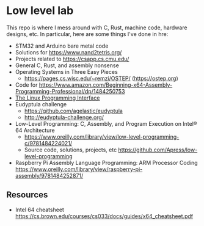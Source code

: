 # Low level lab

This repo is where I mess around with C, Rust, machine code, hardware designs,
etc. In particular, here are some things I've done in hre:

- STM32 and Arduino bare metal code
- Solutions for https://www.nand2tetris.org/
- Projects related to https://csapp.cs.cmu.edu/
- General C, Rust, and assembly nonsense
- Operating Systems in Three Easy Pieces
  - https://pages.cs.wisc.edu/~remzi/OSTEP/ (<https://ostep.org>)
- Code for https://www.amazon.com/Beginning-x64-Assembly-Programming-Professional/dp/1484250753
- [The Linux Programming Interface](https://man7.org/tlpi/)
- Eudyptula challenge
  - https://github.com/agelastic/eudyptula
  - http://eudyptula-challenge.org/
- Low-Level Programming: C, Assembly, and Program Execution on Intel® 64 Architecture
  - https://www.oreilly.com/library/view/low-level-programming-c/9781484224021/
  - Source code, solutions, projects, etc
    https://github.com/Apress/low-level-programming
- Raspberry Pi Assembly Language Programming: ARM Processor Coding
  https://www.oreilly.com/library/view/raspberry-pi-assembly/9781484252871/

## Resources
- Intel 64 cheatsheet
  https://cs.brown.edu/courses/cs033/docs/guides/x64_cheatsheet.pdf
